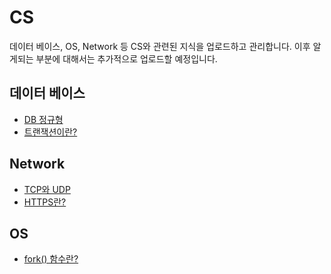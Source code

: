 # CS

데이터 베이스, OS, Network 등 CS와 관련된 지식을 업로드하고 관리합니다.
이후 알게되는 부분에 대해서는 추가적으로 업로드할 예정입니다.

## 데이터 베이스
- [DB 정규형](https://github.com/BaikSeungJeon/Interview/blob/main/CS/DB%20%EC%A0%95%EA%B7%9C%ED%98%95.md)
- [트랜잭션이란?](https://github.com/BaikSeungJeon/Interview/blob/main/CS/%ED%8A%B8%EB%9E%9C%EC%9E%AD%EC%85%98%EC%9D%B4%EB%9E%80.md)

## Network
- [TCP와 UDP](https://github.com/BaikSeungJeon/Interview/blob/main/CS/TCP%EC%99%80%20UDP.md)
- [HTTPS란?](https://github.com/BaikSeungJeon/Interview/blob/main/CS/HTTPS%20%ED%94%84%EB%A1%9C%ED%86%A0%EC%BD%9C.md)

## OS
- [fork() 함수란?](https://github.com/BaikSeungJeon/Interview/blob/main/CS/fork()%20%ED%95%A8%EC%88%98.md)

